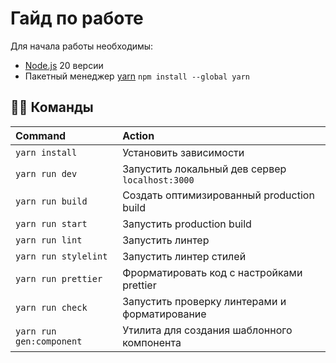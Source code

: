 # Гайд по работе

Для начала работы необходимы:

- [Node.js](https://nodejs.org/en/download/prebuilt-installer) 20 версии
- Пакетный менеджер [yarn](https://classic.yarnpkg.com/lang/en/docs/install/) `npm install --global yarn`

## 🐱‍💻 Команды

| Command                  | Action                                          |
|:-------------------------|:------------------------------------------------|
| `yarn install`           | Установить зависимости                          |
| `yarn run dev`           | Запустить локальный дев сервер `localhost:3000` |
| `yarn run build`         | Создать оптимизированный production build       |
| `yarn run start`         | Запустить production build                      |
| `yarn run lint`          | Запустить линтер                                |
| `yarn run stylelint`     | Запустить линтер стилей                         |
| `yarn run prettier`      | Фрорматировать код с настройками prettier       |
| `yarn run check`         | Запустить проверку линтерами и форматирование   |
| `yarn run gen:component` | Утилита для создания шаблонного компонента      |
